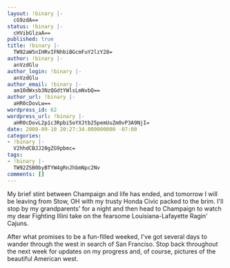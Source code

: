 ```yaml
---
layout: !binary |-
  cG9zdA==
status: !binary |-
  cHVibGlzaA==
published: true
title: !binary |-
  TW92aW5nIHRvIFNhbiBGcmFuY2lzY28=
author: !binary |-
  anVzdGlu
author_login: !binary |-
  anVzdGlu
author_email: !binary |-
  am10dWxsb3NzQGdtYWlsLmNvbQ==
author_url: !binary |-
  aHR0cDovLw==
wordpress_id: 62
wordpress_url: !binary |-
  aHR0cDovL2p1c3Rpbi5oYXJtb25pemUuZm0vP3A9NjI=
date: 2008-09-10 20:27:34.000000000 -07:00
categories:
- !binary |-
  V2hhdCBJJ20gZG9pbmc=
tags:
- !binary |-
  TW92ZSB0byBTYW4gRnJhbmNpc2Nv
comments: []
---
```

My brief stint between Champaign and life has ended, and tomorrow I will be leaving from Stow, OH with my trusty Honda Civic packed to the brim. I'll stop by my grandparents' for a night and then head to Champaign to watch my dear Fighting Illini take on the fearsome Louisiana-Lafayette Ragin' Cajuns.

After what promises to be a fun-filled weeked, I've got several days to wander through the west in search of San Franciso. Stop back throughout the next week for updates on my progress and, of course, pictures of the beautiful American west.

